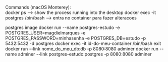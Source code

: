 Commands (macOS Monterey): \
  docker ps --> show the process running into the desktop
  docker exec -it postgres /bin/bash --> entra no container para fazer alteracoes 

  postgres image
    docker run --name postgres-estudo -e POSTGRES_USER=magdielmarques -e POSTGRES_PASSWORD=minhasenha -e POSTGRES_DB=estudo -p 5432:5432 -d postgres
    docker exec -it id-do-meu-container /bin/bash
    exit
    docker run --link nome_do_meu_db:db -p 8080:8080 adminer
    docker run --name adminer --link postgres-estudo:postgres -p 8080:8080 adminer
